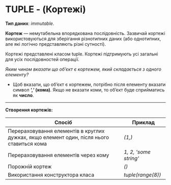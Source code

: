 TUPLE - (Кортежі)
===============
**Тип даних**: *immutable*.

**Кортеж** — немутабельна впорядкована послідовність.
Зазвичай кортежі використовуються для зберігання різнотипних даних (або однотипних, але які логічно представляють різні
сутності).

Кортежі представлені класом tuple. Кортежі підтримують усі загальні для усіх послідовностей операції.

_Яким чином вказати що об’єкт є кортежем, який складається з одного елементу?_

- Щоб вказати, що об’єкт є кортежем, потрібно після елементу вказати символ **‘,‘ (кома)**. Якщо не вказати коми,
то об’єкт буде сприйматись як **число**.

___

**Створення кортежів:**

| **Cпосіб**                                                                                	| **Приклад**           	|
|-------------------------------------------------------------------------------------------	|-----------------------	|
| Перераховування елементів в круглих дужках, якщо елемент один, після нього ставиться кома 	| _(1,)_                	|
| Перераховування елементів через кому                                                      	| _1, 2, 'some string'_ 	|
| Порожній кортеж                                                                           	| _()_                  	|
| Використання конструктора класа                                                           	| _tuple(range(8))_     	|